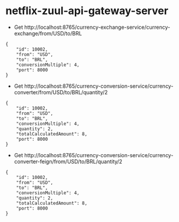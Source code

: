 # netflix-zuul-api-gateway-server


- Get http://localhost:8765/currency-exchange-service/currency-exchange/from/USD/to/BRL

```
{
    "id": 10002,
    "from": "USD",
    "to": "BRL",
    "conversionMultiple": 4,
    "port": 8000
}

```

- Get http://localhost:8765/currency-conversion-service/currency-converter/from/USD/to/BRL/quantity/2

```
{
    "id": 10002,
    "from": "USD",
    "to": "BRL",
    "conversionMultiple": 4,
    "quantity": 2,
    "totalCalculatedAmount": 8,
    "port": 8000
}
```


- Get http://localhost:8765/currency-conversion-service/currency-converter-feign/from/USD/to/BRL/quantity/2

```
{
    "id": 10002,
    "from": "USD",
    "to": "BRL",
    "conversionMultiple": 4,
    "quantity": 2,
    "totalCalculatedAmount": 8,
    "port": 8000
}
```

